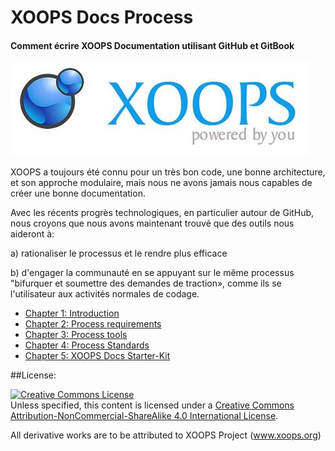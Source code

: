 XOOPS Docs Process
============

#### Comment écrire XOOPS Documentation utilisant GitHub et GitBook

![logoXoops.jpg](../assets/logoXoops.jpg)

XOOPS a toujours été connu pour un très bon code, une bonne architecture, et son approche modulaire, mais nous ne avons jamais nous capables de créer une bonne documentation.

Avec les récents progrès technologiques, en particulier autour de GitHub, nous croyons que nous avons maintenant trouvé que des outils nous aideront à:

a) rationaliser le processus et le rendre plus efficace

b) d'engager la communauté en se appuyant sur le même processus "bifurquer et soumettre des demandes de traction», comme ils se l'utilisateur aux activités normales de codage.


* [Chapter 1: Introduction](book/ch1.md)
* [Chapter 2: Process requirements](book/ch2.md)
* [Chapter 3: Process tools](book/ch3.md)
* [Chapter 4: Process Standards](book/ch4.md)
* [Chapter 5: XOOPS Docs Starter-Kit](book/ch5.md)

##License:

<a rel="license" href="http://creativecommons.org/licenses/by-nc-sa/4.0/"><img alt="Creative Commons License" style="border-width:0" src="https://i.creativecommons.org/l/by-nc-sa/4.0/88x31.png" /></a><br />Unless specified, this content is licensed under a <a rel="license" href="http://creativecommons.org/licenses/by-nc-sa/4.0/">Creative Commons Attribution-NonCommercial-ShareAlike 4.0 International License</a>.

All derivative works are to be attributed to XOOPS Project (www.xoops.org)
